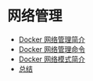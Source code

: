 # 网络管理

* [Docker 网络管理简介](chapter4/40.md)
* [Docker 网络管理命令](chapter4/41.md)
* [Docker 网络模式简介](chapter4/42.md)
* [总结](chapter4/43.md)
